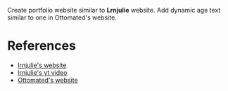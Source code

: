 Create portfolio website similar to **Lrnjulie** website. Add dynamic age text similar to one in Ottomated's website.

# References
* [lrnjulie's website](https://www.lrnjulie.com/)
* [lrnjulie's yt video](https://www.youtube.com/watch?v=r0RqucKwIcw&pp=ygUIbHJuanVsaWU%3D)
* [Ottomated's website](https://ottomated.net/)

